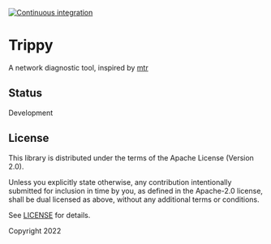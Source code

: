 [![Continuous integration](https://github.com/fujiapple852/trippy/actions/workflows/ci.yaml/badge.svg)](https://github.com/fujiapple852/trippy/actions/workflows/ci.yaml)

# Trippy

A network diagnostic tool, inspired by [mtr](https://github.com/traviscross/mtr)

## Status

Development

## License

This library is distributed under the terms of the Apache License (Version 2.0).

Unless you explicitly state otherwise, any contribution intentionally submitted for inclusion in time by you, as defined
in the Apache-2.0 license, shall be dual licensed as above, without any additional terms or conditions.

See [LICENSE](LICENSE) for details.

Copyright 2022